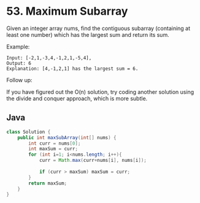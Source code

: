 # 53. Maximum Subarray

Given an integer array nums, find the contiguous subarray (containing at least one number) which has the largest sum and return its sum.

Example:
```
Input: [-2,1,-3,4,-1,2,1,-5,4],
Output: 6
Explanation: [4,-1,2,1] has the largest sum = 6.
```
Follow up:

If you have figured out the O(n) solution, try coding another solution using the divide and conquer approach, which is more subtle.

## Java
```Java
class Solution {
    public int maxSubArray(int[] nums) {
        int curr = nums[0];
        int maxSum = curr;
        for (int i=1; i<nums.length; i++){
            curr = Math.max(curr+nums[i], nums[i]);
            
            if (curr > maxSum) maxSum = curr;
        }
        return maxSum;
    }
}
```

